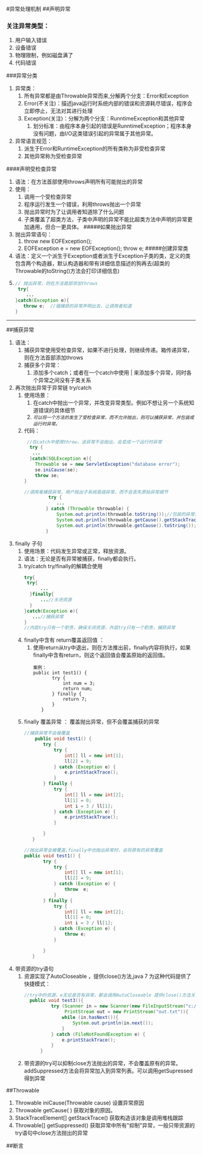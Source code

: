 #异常处理机制
##声明异常
### 关注异常类型：
1. 用户输入错误  
2. 设备错误
3. 物理限制，例如磁盘满了
4. 代码错误 

###异常分类
1.  异常类：
    1. 所有异常都是由Throwable异常而来,分解两个分支：Error和Exception
    1. Error(不关注)：描述java运行时系统内部的错误和资源耗尽错误，程序会立即停止，无法对其进行处理
    2. Exception(关注)：分解为两个分支：RunntimeException和其他异常
        1.  划分标准：由程序本身引起的错误是RunntimeException；程序本身没有问题，由I/O这类错误引起的异常属于其他异常。
2. 异常语言规范：
    1. 派生于Error和RuntimeException的所有类称为非受检查异常
    2. 其他异常称为受检查异常

####声明受检查异常
1.  语法：在方法首部使用throws声明所有可能抛出的异常
2.  使用：
       1.  调用一个受检查异常
       2. 程序运行发生一个错误，利用throws抛出一个异常
       3. 抛出异常时为了让调用者知道除了什么问题
       4. 子类覆盖了超类方法，子类中声明的异常不能比超类方法中声明的异常更加通用，但合一更具体。
#####如果抛出异常
1. 抛出异常语句：
    1. throw new EOFException();
    2. EOFException e = new EOFException(); throw e;
#####创建异常类
1. 语法：定义一个派生于Exception或者派生于Exception子类的类，定义的类包含两个构造器，默认构造器和带有详细信息描述的狗再去(超类的Throwable的toString()方法会打印详细信息)
2. ```java
   // 抛出异常，则在方法首部添加throws
    try{
       ...
   }catch(Exception e){
      throw e;  //强捕获的异常声明出去，让调用者知道
   } 
   ```


---
##捕获异常
1. 语法：
    1. 捕获异常使用受检查异常，如果不进行处理，则继续传递。箱传递异常，则在方法首部添加throws
    2. 捕获多个异常：
       1. 添加多个catch；或者在一个catch中使用 | 来添加多个异常，同时各个异常之间没有子类关系
2. 再次抛出异常于异常链 try/catch
   1. 使用场景：
        1. 在catch中抛出一个异常，并改变异常类型。例如不想让另一个系统知道错误的具体细节
        2.  _`可以将一个方法的发生了受检查异常，而不允许抛出，则可以捕获异常，并包装成运行时异常。`_
   2. 代码：
      ```java
       //在catch中使用throw，该异常不会抛出，会变成一个运行时异常
        try { 
         ...
        }catch(SQLException e){
          Throwable se = new ServletException("database error");
          se.iniCause(se);
          throw se;
      }
      
      //调用者捕获异常，用户抛出子系统高级异常，而不会丢失原始异常细节
               try {
                  ...
              } catch (Throwable throwable) {
                  System.out.println(throwable.toString());//包装的异常信息
                  System.out.println(throwable.getCause().getStackTrace()[0]);//原始异常发生位置
                  System.out.println(throwable.getCause().toString());//原始的异常信息
              }
      
       ```
3. finally 子句
    1. 使用场景：代码发生异常或正常，释放资源。
    2. 语法：无论是否有异常被捕获，finally都会执行。
    3. try/catch  try/finally的解耦合使用
        ```java
       try{
         try{
              ...
          }finally{
              ...//关闭资源
          }
       }catch(Exception e){
           ...//捕获异常
       }
       //内层try只有一个职责，确保关闭资源，外层try只有一个职责，捕获异常
       ```
    4. finally中含有 return覆盖返回值 ： 
       1. 使用return从try中退出，则在方法推出前，finally内容将执行，如果finally中含有return，则这个返回值会覆盖原始的返回值。
            ```
           案例：
           public int test1() {
                   try {
                       int num = 3;
                       return num;
                   } finally {
                       return 7;
                   }
               }
           
           ```
    5. finally 覆盖异常 ： 覆盖抛出异常，但不会覆盖捕获的异常
        ```java
       //捕获异常不会被覆盖
            public void test1() {
               try {
                   try {
                       int[] ll = new int[1];
                       ll[2] = 9;
                   } catch (Exception e) {
                       e.printStackTrace();
                   }
               } finally {
                   try {
                       int[] ll = new int[2];
                       ll[1] = 0;
                       int i = 3 / ll[1];
                   } catch (Exception e) {
                       e.printStackTrace();
                   }
       
               }
           }
       
       //抛出异常会被覆盖,finally中也抛出异常时，会将原有的异常覆盖
       public void test1() {
               try {
                   try {
                       int[] ll = new int[1];
                       ll[2] = 9;
                   } catch (Exception e) {
                       throw  e;
                   }
               } finally {
                   try {
                       int[] ll = new int[2];
                       ll[1] = 0;
                       int i = 3 / ll[1];
                   } catch (Exception e) {
                       throw e;
                   }
       
               }
           }    
       ```
4. 带资源的try语句
   1. 资源实现了AutoCloseable ，提供close()方法,java 7 为这种代码提供了快捷模式：
       ```java
      //try中的资源，e无论是否有异常，都会调用AutoCloseable 提供close()方法关闭资源。
         public void test3(){
                 try (Scanner in = new Scanner(new FileInputStream("c:/"),"utf-8");
                      PrintStream out = new PrintStream("out.txt")){
                     while (in.hasNext()){
                         System.out.println(in.next());
                     }
                 } catch (FileNotFoundException e) {
                     e.printStackTrace();
                 }
             }
        ```
   2. 带资源的try可以抑制close方法抛出的异常，不会覆盖原有的异常。addSuppressed方法会将异常加入到异常列表。可以调用getSupressed得到异常

##Throwable
1. Throwable iniCause(Throwable cause) 设置异常原因
2. Throwable getCause( ) 获取对象的原因。
3. StackTraceElement[] getStackTrace()  获取构造该对象是调用堆栈跟踪
4. Throwable[] getSuppressed() 获取异常中所有"抑制"异常，一般只带资源的try语句中close方法抛出的异常


##断言
















































